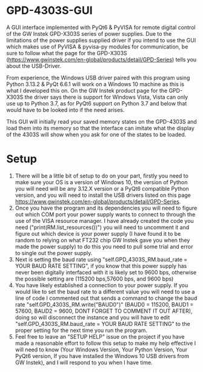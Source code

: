 # GPD-4303S-GUI
A GUI interface implemented with PyQt6 & PyVISA for remote digital control of the GW Instek GPD-X303S series of power supplies. Due to the limitations of the power supplies supplied driver if you intend to use the GUI which makes use of PyVISA & pyvisa-py modules for communication, be sure to follow what the page for the GPD-X303S (https://www.gwinstek.com/en-global/products/detail/GPD-Series) tells you about the USB-Driver.

From experience, the Windows USB driver paired with this program using Python 3.13.2 & PyQt 6.6.1 will work on a Windows 10 machine as this is what I developed this on. On the GW Instek product page for the GPD-X303S the driver says there is support for Windows Vista, Vista can only use up to Python 3.7, as for PyQt6 support on Python 3.7 and below that would have to be looked into if the need arises.

This GUI will initially read your saved memory states on the GPD-4303S and load them into its memory so that the interface can imitate what the display of the 4303S will show when you ask for one of the states to be loaded.

# Setup
1. There will be a little bit of setup to do on your part, firstly you need to make sure your OS is a version of Windows 10, the version of Python you will need will be any 3.12.X version or a PyQt6 compatible Python version, and you will need to install the USB drivers listed on this page https://www.gwinstek.com/en-global/products/detail/GPD-Series.
2. Once you have the program and its dependencies you will need to figure out which COM port your power supply wants to connect to through the use of the VISA resource manager. I have already created the code you need ("print(RM.list_resources())") you will need to uncomment it and figure out which device is your power supply (I have found it to be random to relying on what FT232 chip GW Instek gave you when they made the power supply) to do this you need to pull some trial and error to single out the power supply.
3. Next is setting the baud rate using "self.GPD_4303S_RM.baud_rate = YOUR BAUD RATE SETTING", if you know that this power supply has never been digitally interfaced with it is likely set to 9600 bps, otherwise the possible setting are (115200 bps,57600 bps, and 9600 bps)
4. You have likely established a connection to your power supply. If you would like to set the baud rate to a different value you will need to use a line of code I commented out that sends a command to change the baud rate "self.GPD_4303S_RM.write("BAUD0")" (BAUD0 = 115200, BAUD1 = 57600, BAUD2 = 9600, DONT FORGET TO COMMENT IT OUT AFTER), doing so will disconnect the instance and you will have to edit "self.GPD_4303S_RM.baud_rate = YOUR BAUD RATE SETTING" to the proper setting for the next time you run the program.
5. Feel free to leave an "SETUP HELP" issue on the project if you have made a reasonable effort to follow this setup to make my help effective I will need to know (Your Windows Version, Your Python Version, Your PyQt6 version, If you have installed the Windows 10 USB drivers from GW Instek), and I will respond to you when I have time.
